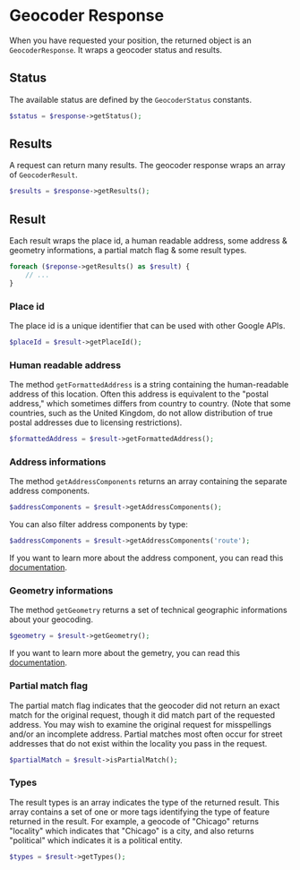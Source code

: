 # Geocoder Response

When you have requested your position, the returned object is an `GeocoderResponse`. It wraps a geocoder status and 
results.

## Status

The available status are defined by the `GeocoderStatus` constants.

``` php
$status = $response->getStatus();
```

## Results

A request can return many results. The geocoder response wraps an array of `GeocoderResult`.

``` php
$results = $response->getResults();
```

## Result

Each result wraps the place id, a human readable address, some address & geometry informations, a partial match flag & 
some result types.

``` php
foreach ($reponse->getResults() as $result) {
    // ...
}
```

### Place id

The place id is a unique identifier that can be used with other Google APIs.

``` php
$placeId = $result->getPlaceId();
```

### Human readable address

The method `getFormattedAddress` is a string containing the human-readable address of this location. Often this
address is equivalent to the "postal address," which sometimes differs from country to country. (Note that some
countries, such as the United Kingdom, do not allow distribution of true postal addresses due to licensing
restrictions).

``` php
$formattedAddress = $result->getFormattedAddress();
```

### Address informations

The method `getAddressComponents` returns an array containing the separate address components. 

``` php
$addressComponents = $result->getAddressComponents();
```

You can also filter address components by type:

``` php
$addressComponents = $result->getAddressComponents('route');
```

If you want to learn more about the address component, you can read this 
[documentation](/doc/service/base/address_component.md).

### Geometry informations

The method `getGeometry` returns a set of technical geographic informations about your geocoding.

``` php
$geometry = $result->getGeometry();
```

If you want to learn more about the gemetry, you can read this [documentation](/doc/service/base/geometry.md).

### Partial match flag

The partial match flag indicates that the geocoder did not return an exact match for the original request, though it
did match part of the requested address. You may wish to examine the original request for misspellings and/or an
incomplete address. Partial matches most often occur for street addresses that do not exist within the locality you
pass in the request.

``` php
$partialMatch = $result->isPartialMatch();
```

### Types

The result types is an array indicates the type of the returned result. This array contains a set of one or more tags
identifying the type of feature returned in the result. For example, a geocode of "Chicago" returns "locality" which
indicates that "Chicago" is a city, and also returns "political" which indicates it is a political entity.

``` php
$types = $result->getTypes();
```
